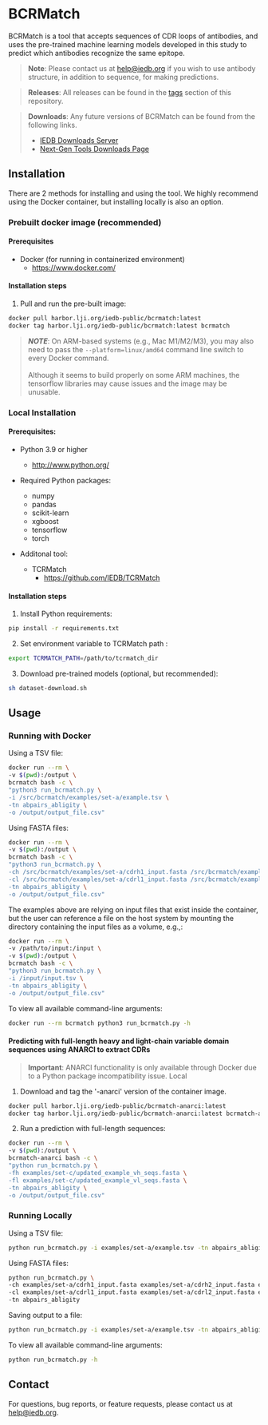 # BCRMatch

BCRMatch is a tool that accepts sequences of CDR loops of antibodies, and uses the pre-trained machine learning models developed in this study to predict which antibodies recognize the same epitope.

> **Note**: Please contact us at help@iedb.org if you wish to use antibody structure, in addition to sequence, for making predictions.

> **Releases**: All releases can be found in the [tags](https://github.com/IEDB/BCRMatch/tags) section of this repository.

> **Downloads**: Any future versions of BCRMatch can be found from the following links.
> - [IEDB Downloads Server](https://downloads.iedb.org/tools/bcrmatch/)
> - [Next-Gen Tools Downloads Page](https://nextgen-tools.iedb.org/download-all)


## Installation

There are 2 methods for installing and using the tool.  We highly recommend using the Docker container, but
installing locally is also an option.

### Prebuilt docker image (recommended)

#### Prerequisites

+ Docker (for running in containerized environment)
  * https://www.docker.com/

#### Installation steps

1. Pull and run the pre-built image:

```bash
docker pull harbor.lji.org/iedb-public/bcrmatch:latest
docker tag harbor.lji.org/iedb-public/bcrmatch:latest bcrmatch
```

> **_NOTE_**: On ARM-based systems (e.g., Mac M1/M2/M3), you may also need to pass the ``--platform=linux/amd64`` command line switch to every Docker command.<br><br>Although it seems to build properly on some ARM machines, the tensorflow libraries may cause issues and the image may be unusable.

### Local Installation

#### Prerequisites:

+ Python 3.9 or higher
  * http://www.python.org/

+ Required Python packages:
  * numpy
  * pandas
  * scikit-learn
  * xgboost
  * tensorflow
  * torch

+ Additonal tool:
  * TCRMatch 
    * https://github.com/IEDB/TCRMatch

#### Installation steps

1. Install Python requirements:
```bash
pip install -r requirements.txt
```

2. Set environment variable to TCRMatch path :
```bash
export TCRMATCH_PATH=/path/to/tcrmatch_dir
```

3. Download pre-trained models (optional, but recommended):
```bash
sh dataset-download.sh
```

## Usage

### Running with Docker

Using a TSV file:
```bash
docker run --rm \
-v $(pwd):/output \
bcrmatch bash -c \
"python3 run_bcrmatch.py \
-i /src/bcrmatch/examples/set-a/example.tsv \
-tn abpairs_abligity \
-o /output/output_file.csv"
```

Using FASTA files:
```bash
docker run --rm \
-v $(pwd):/output \
bcrmatch bash -c \
"python3 run_bcrmatch.py \
-ch /src/bcrmatch/examples/set-a/cdrh1_input.fasta /src/bcrmatch/examples/set-a/cdrh2_input.fasta /src/bcrmatch/examples/set-a/cdrh3_input.fasta \
-cl /src/bcrmatch/examples/set-a/cdrl1_input.fasta /src/bcrmatch/examples/set-a/cdrl2_input.fasta /src/bcrmatch/examples/set-a/cdrl3_input.fasta \
-tn abpairs_abligity \
-o /output/output_file.csv"
```

The examples above are relying on input files that exist inside the container, but the user
can reference a file on the host system by mounting the directory containing the input files as a volume, e.g.,:

```bash
docker run --rm \
-v /path/to/input:/input \
-v $(pwd):/output \
bcrmatch bash -c \
"python3 run_bcrmatch.py \
-i /input/input.tsv \
-tn abpairs_abligity \
-o /output/output_file.csv"
```

To view all available command-line arguments:
```bash
docker run --rm bcrmatch python3 run_bcrmatch.py -h
```

#### Predicting with full-length heavy and light-chain variable domain sequences using ANARCI to extract CDRs

> **Important**: ANARCI functionality is only available through Docker due to a Python package incompatibility issue. Local 

1. Download and tag the '-anarci' version of the container image.
```bash
docker pull harbor.lji.org/iedb-public/bcrmatch-anarci:latest
docker tag harbor.lji.org/iedb-public/bcrmatch-anarci:latest bcrmatch-anarci
```

2. Run a prediction with full-length sequences:
```bash
docker run --rm \
-v $(pwd):/output \
bcrmatch-anarci bash -c \
"python run_bcrmatch.py \
-fh examples/set-c/updated_example_vh_seqs.fasta \
-fl examples/set-c/updated_example_vl_seqs.fasta \
-tn abpairs_abligity \
-o /output/output_file.csv"
```

### Running Locally

Using a TSV file:
```bash
python run_bcrmatch.py -i examples/set-a/example.tsv -tn abpairs_abligity
```

Using FASTA files:
```bash
python run_bcrmatch.py \
-ch examples/set-a/cdrh1_input.fasta examples/set-a/cdrh2_input.fasta examples/set-a/cdrh3_input.fasta \
-cl examples/set-a/cdrl1_input.fasta examples/set-a/cdrl2_input.fasta examples/set-a/cdrl3_input.fasta \
-tn abpairs_abligity
```

Saving output to a file:
```bash
python run_bcrmatch.py -i examples/set-a/example.tsv -tn abpairs_abligity -o output_file.csv
```

To view all available command-line arguments:
```bash
python run_bcrmatch.py -h
```

## Contact

For questions, bug reports, or feature requests, please contact us at help@iedb.org.
